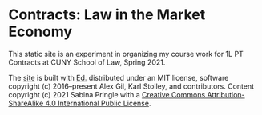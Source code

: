# Contracts: Law in the Market Economy

This static site is an experiment in organizing my course work for 1L PT Contracts at CUNY School of Law, Spring 2021.

The <a href="https://binipringle.github.io/contracts/">site</a> is built with <a href="https://minicomp.github.io/ed/">Ed.</a> distributed under an MIT license, software copyright (c) 2016–present Alex Gil, Karl Stolley, and contributors. Content copyright (c) 2021 Sabina Pringle with a <a href="https://creativecommons.org/licenses/by-sa/4.0/">Creative Commons Attribution-ShareAlike 4.0 International Public License</a>. 
